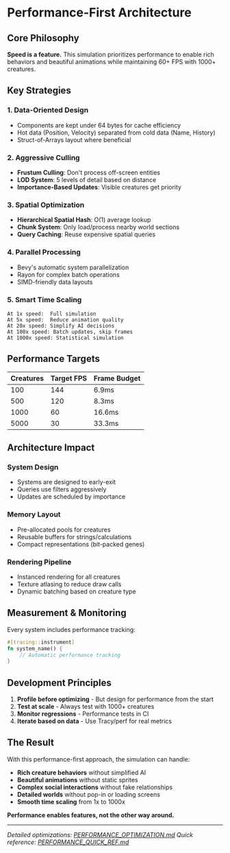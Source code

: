 # Performance-First Architecture

## Core Philosophy
**Speed is a feature.** This simulation prioritizes performance to enable rich behaviors and beautiful animations while maintaining 60+ FPS with 1000+ creatures.

## Key Strategies

### 1. Data-Oriented Design
- Components are kept under 64 bytes for cache efficiency
- Hot data (Position, Velocity) separated from cold data (Name, History)
- Struct-of-Arrays layout where beneficial

### 2. Aggressive Culling
- **Frustum Culling**: Don't process off-screen entities
- **LOD System**: 5 levels of detail based on distance
- **Importance-Based Updates**: Visible creatures get priority

### 3. Spatial Optimization
- **Hierarchical Spatial Hash**: O(1) average lookup
- **Chunk System**: Only load/process nearby world sections
- **Query Caching**: Reuse expensive spatial queries

### 4. Parallel Processing
- Bevy's automatic system parallelization
- Rayon for complex batch operations
- SIMD-friendly data layouts

### 5. Smart Time Scaling
```
At 1x speed:  Full simulation
At 5x speed:  Reduce animation quality
At 20x speed: Simplify AI decisions
At 100x speed: Batch updates, skip frames
At 1000x speed: Statistical simulation
```

## Performance Targets

| Creatures | Target FPS | Frame Budget |
|-----------|------------|--------------|
| 100 | 144 | 6.9ms |
| 500 | 120 | 8.3ms |
| 1000 | 60 | 16.6ms |
| 5000 | 30 | 33.3ms |

## Architecture Impact

### System Design
- Systems are designed to early-exit
- Queries use filters aggressively
- Updates are scheduled by importance

### Memory Layout
- Pre-allocated pools for creatures
- Reusable buffers for strings/calculations
- Compact representations (bit-packed genes)

### Rendering Pipeline
- Instanced rendering for all creatures
- Texture atlasing to reduce draw calls
- Dynamic batching based on creature type

## Measurement & Monitoring

Every system includes performance tracking:
```rust
#[tracing::instrument]
fn system_name() {
    // Automatic performance tracking
}
```

## Development Principles

1. **Profile before optimizing** - But design for performance from the start
2. **Test at scale** - Always test with 1000+ creatures
3. **Monitor regressions** - Performance tests in CI
4. **Iterate based on data** - Use Tracy/perf for real metrics

## The Result

With this performance-first approach, the simulation can handle:
- **Rich creature behaviors** without simplified AI
- **Beautiful animations** without static sprites  
- **Complex social interactions** without fake relationships
- **Detailed worlds** without pop-in or loading screens
- **Smooth time scaling** from 1x to 1000x

**Performance enables features, not the other way around.**

---
*Detailed optimizations: [PERFORMANCE_OPTIMIZATION.md](./PERFORMANCE_OPTIMIZATION.md)*
*Quick reference: [PERFORMANCE_QUICK_REF.md](./PERFORMANCE_QUICK_REF.md)*